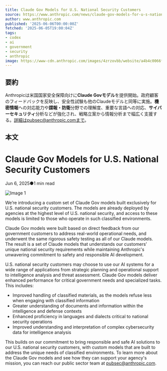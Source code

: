 ```yaml
---
title: Claude Gov Models for U.S. National Security Customers
source: https://www.anthropic.com/news/claude-gov-models-for-u-s-national-security-customers
author: www.anthropic.com
published: '2025-06-06T00:00:00Z'
fetched: '2025-06-05T19:00:04Z'
tags:
- codex
- ai
- government
- security
- anthropic
image: https://www-cdn.anthropic.com/images/4zrzovbb/website/a4b4c0066fe7b5761115569317b97259567e207c-1920x1079.png
---
```


## 要約

Anthropicは米国国家安全保障向けに**Claude Govモデル**を提供開始。政府顧客のフィードバックを反映し、安全性試験も他のClaudeモデルと同等に実施。**機密情報**への対応能力や**諜報・防衛**分野での理解度、重要な言語への対応、**サイバーセキュリティ**分析などが強化され、戦略立案から情報分析まで幅広く支援する。詳細はpubsec@anthropic.comまで。

## 本文

# Claude Gov Models for U.S. National Security Customers

Jun 6, 2025●1 min read

![Image 1](https://www.anthropic.com/_next/image?url=https%3A%2F%2Fwww-cdn.anthropic.com%2Fimages%2F4zrzovbb%2Fwebsite%2Fa4b4c0066fe7b5761115569317b97259567e207c-1920x1079.png&w=3840&q=75)

We’re introducing a custom set of Claude Gov models built exclusively for U.S. national security customers. The models are already deployed by agencies at the highest level of U.S. national security, and access to these models is limited to those who operate in such classified environments.

Claude Gov models were built based on direct feedback from our government customers to address real-world operational needs, and underwent the same rigorous safety testing as all of our Claude models. The result is a set of Claude models that understands our customers’ unique national security requirements while maintaining Anthropic's unwavering commitment to safety and responsible AI development.

U.S. national security customers may choose to use our AI systems for a wide range of applications from strategic planning and operational support to intelligence analysis and threat assessment. Claude Gov models deliver enhanced performance for critical government needs and specialized tasks. This includes:

- Improved handling of classified materials, as the models refuse less when engaging with classified information
- Greater understanding of documents and information within the intelligence and defense contexts
- Enhanced proficiency in languages and dialects critical to national security operations
- Improved understanding and interpretation of complex cybersecurity data for intelligence analysis

This builds on our commitment to bring responsible and safe AI solutions to our U.S. national security customers, with custom models that are built to address the unique needs of classified environments. To learn more about the Claude Gov models and see how they can support your agency's mission, you can reach our public sector team at [pubsec@anthropic.com](mailto:pubsec@anthropic.com).
